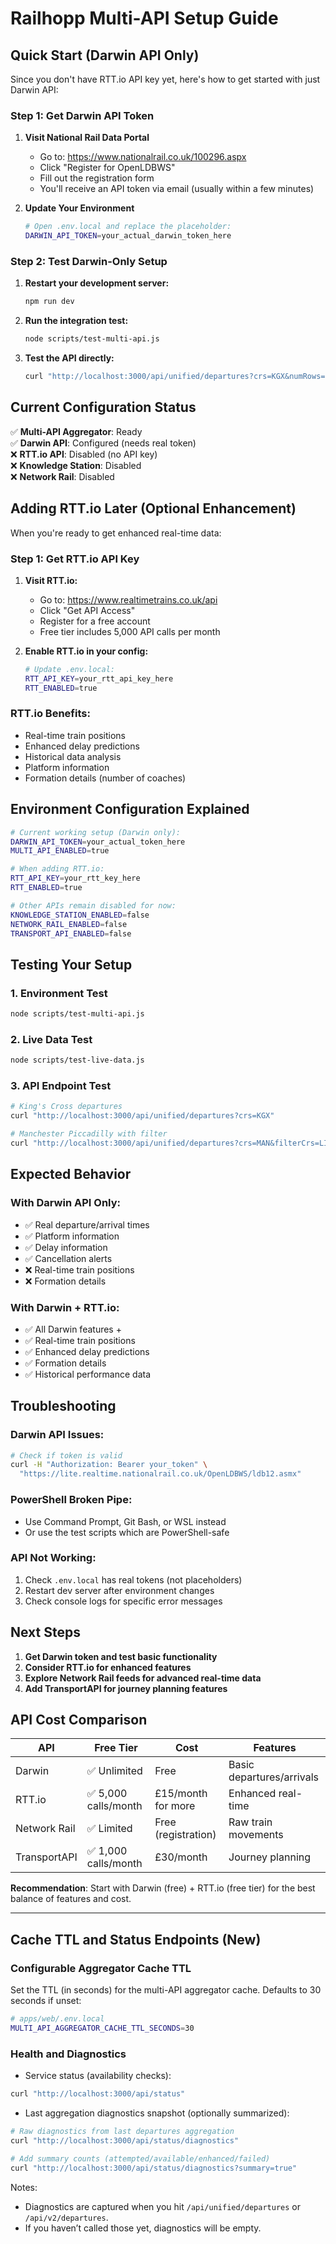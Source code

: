 # Railhopp Multi-API Setup Guide

## Quick Start (Darwin API Only)

Since you don't have RTT.io API key yet, here's how to get started with just Darwin API:

### Step 1: Get Darwin API Token

1. **Visit National Rail Data Portal**
   - Go to: https://www.nationalrail.co.uk/100296.aspx
   - Click "Register for OpenLDBWS"
   - Fill out the registration form
   - You'll receive an API token via email (usually within a few minutes)

2. **Update Your Environment**
   ```bash
   # Open .env.local and replace the placeholder:
   DARWIN_API_TOKEN=your_actual_darwin_token_here
   ```

### Step 2: Test Darwin-Only Setup

1. **Restart your development server:**

   ```bash
   npm run dev
   ```

2. **Run the integration test:**

   ```bash
   node scripts/test-multi-api.js
   ```

3. **Test the API directly:**
   ```bash
   curl "http://localhost:3000/api/unified/departures?crs=KGX&numRows=10"
   ```

## Current Configuration Status

✅ **Multi-API Aggregator**: Ready  
✅ **Darwin API**: Configured (needs real token)  
❌ **RTT.io API**: Disabled (no API key)  
❌ **Knowledge Station**: Disabled  
❌ **Network Rail**: Disabled

## Adding RTT.io Later (Optional Enhancement)

When you're ready to get enhanced real-time data:

### Step 1: Get RTT.io API Key

1. **Visit RTT.io:**
   - Go to: https://www.realtimetrains.co.uk/api
   - Click "Get API Access"
   - Register for a free account
   - Free tier includes 5,000 API calls per month

2. **Enable RTT.io in your config:**
   ```bash
   # Update .env.local:
   RTT_API_KEY=your_rtt_api_key_here
   RTT_ENABLED=true
   ```

### RTT.io Benefits:

- Real-time train positions
- Enhanced delay predictions
- Historical data analysis
- Platform information
- Formation details (number of coaches)

## Environment Configuration Explained

```bash
# Current working setup (Darwin only):
DARWIN_API_TOKEN=your_actual_token_here
MULTI_API_ENABLED=true

# When adding RTT.io:
RTT_API_KEY=your_rtt_key_here
RTT_ENABLED=true

# Other APIs remain disabled for now:
KNOWLEDGE_STATION_ENABLED=false
NETWORK_RAIL_ENABLED=false
TRANSPORT_API_ENABLED=false
```

## Testing Your Setup

### 1. Environment Test

```bash
node scripts/test-multi-api.js
```

### 2. Live Data Test

```bash
node scripts/test-live-data.js
```

### 3. API Endpoint Test

```bash
# King's Cross departures
curl "http://localhost:3000/api/unified/departures?crs=KGX"

# Manchester Piccadilly with filter
curl "http://localhost:3000/api/unified/departures?crs=MAN&filterCrs=LIV&numRows=5"
```

## Expected Behavior

### With Darwin API Only:

- ✅ Real departure/arrival times
- ✅ Platform information
- ✅ Delay information
- ✅ Cancellation alerts
- ❌ Real-time train positions
- ❌ Formation details

### With Darwin + RTT.io:

- ✅ All Darwin features +
- ✅ Real-time train positions
- ✅ Enhanced delay predictions
- ✅ Formation details
- ✅ Historical performance data

## Troubleshooting

### Darwin API Issues:

```bash
# Check if token is valid
curl -H "Authorization: Bearer your_token" \
  "https://lite.realtime.nationalrail.co.uk/OpenLDBWS/ldb12.asmx"
```

### PowerShell Broken Pipe:

- Use Command Prompt, Git Bash, or WSL instead
- Or use the test scripts which are PowerShell-safe

### API Not Working:

1. Check `.env.local` has real tokens (not placeholders)
2. Restart dev server after environment changes
3. Check console logs for specific error messages

## Next Steps

1. **Get Darwin token and test basic functionality**
2. **Consider RTT.io for enhanced features**
3. **Explore Network Rail feeds for advanced real-time data**
4. **Add TransportAPI for journey planning features**

## API Cost Comparison

| API          | Free Tier            | Cost                | Features                  |
| ------------ | -------------------- | ------------------- | ------------------------- |
| Darwin       | ✅ Unlimited         | Free                | Basic departures/arrivals |
| RTT.io       | ✅ 5,000 calls/month | £15/month for more  | Enhanced real-time        |
| Network Rail | ✅ Limited           | Free (registration) | Raw train movements       |
| TransportAPI | ✅ 1,000 calls/month | £30/month           | Journey planning          |

**Recommendation**: Start with Darwin (free) + RTT.io (free tier) for the best balance of features and cost.

---

## Cache TTL and Status Endpoints (New)

### Configurable Aggregator Cache TTL

Set the TTL (in seconds) for the multi-API aggregator cache. Defaults to 30 seconds if unset:

```bash
# apps/web/.env.local
MULTI_API_AGGREGATOR_CACHE_TTL_SECONDS=30
```

### Health and Diagnostics

- Service status (availability checks):

```bash
curl "http://localhost:3000/api/status"
```

- Last aggregation diagnostics snapshot (optionally summarized):

```bash
# Raw diagnostics from last departures aggregation
curl "http://localhost:3000/api/status/diagnostics"

# Add summary counts (attempted/available/enhanced/failed)
curl "http://localhost:3000/api/status/diagnostics?summary=true"
```

Notes:

- Diagnostics are captured when you hit `/api/unified/departures` or `/api/v2/departures`.
- If you haven’t called those yet, diagnostics will be empty.

